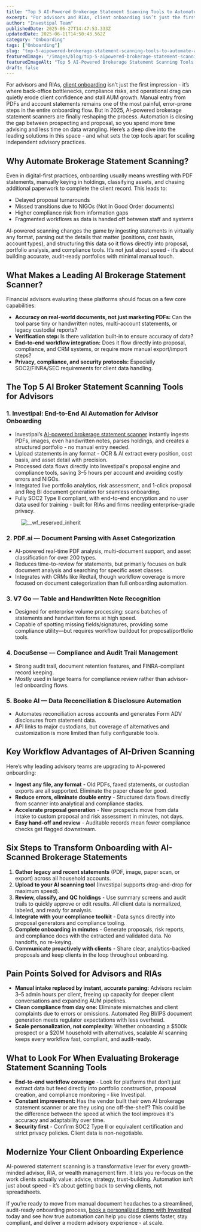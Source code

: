 ```yaml
---
title: "Top 5 AI-Powered Brokerage Statement Scanning Tools to Automate Advisor Onboarding"
excerpt: "For advisors and RIAs, client onboarding isn’t just the first impression - it’s where back-office bottlenecks, compliance risks, and operational drag can quietly erode client confidence and stall AUM growth."
author: "Investipal Team"
publishedDate: 2025-06-27T14:47:53.333Z
updatedDate: 2025-06-11T14:50:43.562Z
category: "Onboarding"
tags: ["Onboarding"]
slug: "top-5-aipowered-brokerage-statement-scanning-tools-to-automate-advisor-onboarding"
featuredImage: "/images/blog/top-5-aipowered-brokerage-statement-scanning-tools-to-automate-advisor-onboarding__67c7308908c78582288cb9b1_Why_20Customer_20Acquisition_20Costs_20Are_20Rising_20for_20Financial_20Advisors_20_And_20What_20To_20Do_20About_20It__20_10_.png"
featuredImageAlt: "Top 5 AI-Powered Brokerage Statement Scanning Tools to Automate Advisor Onboarding"
draft: false
---
```

<p id="">For advisors and RIAs, <a href="/features/client-acquisition">client onboarding</a> isn’t just the first impression - it’s where back-office bottlenecks, compliance risks, and operational drag can quietly erode client confidence and stall AUM growth. Manual entry from PDFs and account statements remains one of the most painful, error-prone steps in the entire onboarding flow. But in 2025, AI-powered brokerage statement scanners are finally reshaping the process. Automation is closing the gap between prospecting and proposal, so you spend more time advising and less time on data wrangling. Here’s a deep dive into the leading solutions in this space - and what sets the top tools apart for scaling independent advisory practices.</p><h2 id="">Why Automate Brokerage Statement Scanning?</h2><p id="">Even in digital-first practices, onboarding usually means wrestling with PDF statements, manually keying in holdings, classifying assets, and chasing additional paperwork to complete the client record. This leads to:</p><ul id=""><li id="">Delayed proposal turnarounds</li><li id="">Missed transitions due to NIGOs (Not In Good Order documents)</li><li id="">Higher compliance risk from information gaps</li><li id="">Fragmented workflows as data is handed off between staff and systems</li></ul><p id="">AI-powered scanning changes the game by ingesting statements in virtually any format, parsing out the details that matter (positions, cost basis, account types), and structuring this data so it flows directly into proposal, portfolio analysis, and compliance tools. It’s not just about speed - it’s about building accurate, audit-ready portfolios with minimal manual touch.</p><h2 id="">What Makes a Leading AI Brokerage Statement Scanner?</h2><p id="">Financial advisors evaluating these platforms should focus on a few core capabilities:</p><ul id=""><li id=""><strong id="">Accuracy on real-world documents, not just marketing PDFs:</strong> Can the tool parse tiny or handwritten notes, multi-account statements, or legacy custodial reports?</li><li id=""><strong id="">Verification step: </strong>Is there validation built-in to ensure accuracy of data?</li><li id=""><strong id="">End-to-end workflow integration:</strong> Does it flow directly into proposal, compliance, and CRM systems, or require more manual export/import steps?</li><li id=""><strong id="">Privacy, compliance, and security protocols:</strong> Especially SOC2/FINRA/SEC requirements for client data handling.</li></ul><h2 id="">The Top 5 AI Broker Statement Scanning Tools for Advisors</h2><h3 id="">1. Investipal: End-to-End AI Automation for Advisor Onboarding</h3><ul id=""><li id="">Investipal’s <a href="/features/automated-statement-scanner">AI-powered brokerage statement scanner</a> instantly ingests PDFs, images, even handwritten notes, parses holdings, and creates a structured portfolio - no manual entry needed.</li><li id="">Upload statements in any format - OCR &amp; AI extract every position, cost basis, and asset detail with precision. </li><li id="">Processed data flows directly into Investipal's proposal engine and compliance tools, saving 3–5 hours per account and avoiding costly errors and NIGOs.</li><li id="">Integrated live portfolio analytics, risk assessment, and 1-click proposal and Reg BI document generation for seamless onboarding.</li><li id="">Fully SOC2 Type II compliant, with end-to-end encryption and no user data used for training - built for RIAs and firms needing enterprise-grade privacy.</li></ul><figure class="w-richtext-figure-type-image w-richtext-align-fullwidth" style="max-width:2240px" data-rt-type="image" data-rt-align="fullwidth" data-rt-max-width="2240px"><div><img src="/images/blog/top-5-aipowered-brokerage-statement-scanning-tools-to-automate-advisor-onboarding__67c7308908c78582288cb9b1_Why_20Customer_20Acquisition_20Costs_20Are_20Rising_20for_20Financial_20Advisors_20_And_20What_20To_20Do_20About_20It__20_10_.png" loading="lazy" alt="__wf_reserved_inherit"></div></figure><h3 id="">2. PDF.ai — Document Parsing with Asset Categorization</h3><ul id=""><li id="">AI-powered real-time PDF analysis, multi-document support, and asset classification for over 200 types.</li><li id="">Reduces time-to-review for statements, but primarily focuses on bulk document analysis and searching for specific asset classes.</li><li id="">Integrates with CRMs like Redtail, though workflow coverage is more focused on document categorization than full onboarding automation.</li></ul><h3 id="">3. V7 Go — Table and Handwritten Note Recognition</h3><ul id=""><li id="">Designed for enterprise volume processing: scans batches of statements and handwritten forms at high speed.</li><li id="">Capable of spotting missing fields/signatures, providing some compliance utility—but requires workflow buildout for proposal/portfolio tools.</li></ul><h3 id="">4. DocuSense — Compliance and Audit Trail Management</h3><ul id=""><li id="">Strong audit trail, document retention features, and FINRA-compliant record keeping.</li><li id="">Mostly used in large teams for compliance review rather than advisor-led onboarding flows.</li></ul><h3 id="">5. Booke AI — Data Reconciliation &amp; Disclosure Automation</h3><ul id=""><li id="">Automates reconciliation across accounts and generates Form ADV disclosures from statement data.</li><li id="">API links to major custodians, but coverage of alternatives and customization is more limited than fully configurable tools.</li></ul><h2 id="">Key Workflow Advantages of AI-Driven Scanning</h2><p id="">Here’s why leading advisory teams are upgrading to AI-powered onboarding:</p><ul id=""><li id=""><strong id="">Ingest any file, any format</strong>&nbsp;- Old PDFs, faxed statements, or custodian exports are all supported. Eliminate the paper chase for good.</li><li id=""><strong id="">Reduce errors, eliminate double entry</strong>&nbsp;- Structured data flows directly from scanner into analytical and compliance stacks.</li><li id=""><strong id="">Accelerate proposal generation</strong>&nbsp;- New prospects move from data intake to custom proposal and risk assessment in minutes, not days.</li><li id=""><strong id="">Easy hand-off and review</strong>&nbsp;- Auditable records mean fewer compliance checks get flagged downstream.</li></ul><h2 id="">Six Steps to Transform Onboarding with AI-Scanned Brokerage Statements</h2><ol id=""><li id=""><strong id="">Gather legacy and recent statements</strong> (PDF, image, paper scan, or export) across all household accounts.</li><li id=""><strong id="">Upload to your AI scanning tool</strong> (Investipal supports drag-and-drop for maximum speed).</li><li id=""><strong id="">Review, classify, and QC holdings</strong>&nbsp;- Use summary screens and audit trails to quickly approve or edit results. All client data is normalized, labeled, and ready for analysis.</li><li id=""><strong id="">Integrate with your compliance toolkit</strong>&nbsp;- Data syncs directly into proposal generators and compliance tooling.</li><li id=""><strong id="">Complete onboarding in minutes</strong>&nbsp;- Generate proposals, risk reports, and compliance docs with the extracted and validated data. No handoffs, no re-keying.</li><li id=""><strong id="">Communicate proactively with clients</strong>&nbsp;- Share clear, analytics-backed proposals and keep clients in the loop throughout onboarding.</li></ol><h2 id="">Pain Points Solved for Advisors and RIAs</h2><ul id=""><li id=""><strong id="">Manual intake replaced by instant, accurate parsing:</strong> Advisors reclaim 3–5 admin hours per client, freeing up capacity for deeper client conversations and expanding AUM pipelines.</li><li id=""><strong id="">Clean compliance from day one:</strong> Eliminate mismatches and client complaints due to errors or omissions. Automated Reg BI/IPS document generation meets regulator expectations with less overhead.</li><li id=""><strong id="">Scale personalization, not complexity:</strong> Whether onboarding a $500k prospect or a $20M household with alternatives, scalable AI scanning keeps every workflow fast, compliant, and audit-ready.</li></ul><h2 id="">What to Look For When Evaluating Brokerage Statement Scanning Tools</h2><ul id=""><li id=""><strong id="">End-to-end workflow coverage</strong>&nbsp;- Look for platforms that don’t just extract data but feed directly into portfolio construction, proposal creation, and compliance monitoring - like Investipal.</li><li id=""><strong id="">Constant improvement: </strong>Has the vendor built their own AI brokerage statement scanner or are they using one off-the-shelf? This could be the difference between the speed at which the tool improves it's accuracy and adaptability over time.</li><li id=""><strong id="">Security first</strong>&nbsp;- Confirm SOC2 Type II or equivalent certification and strict privacy policies. Client data is non-negotiable.</li></ul><h2 id="">Modernize Your Client Onboarding Experience</h2><p id="">AI-powered statement scanning is a transformative lever for every growth-minded advisor, RIA, or wealth management firm. It lets you re-focus on the work clients actually value: advice, strategy, trust-building. Automation isn’t just about speed - it’s about getting back to serving clients, not spreadsheets.</p><p id="">If you’re ready to move from manual document headaches to a streamlined, audit-ready onboarding process, <a href="/book-a-demo">book a personalized demo with Investipal</a> today and see how true automation can help you close clients faster, stay compliant, and deliver a modern advisory experience - at scale.</p>